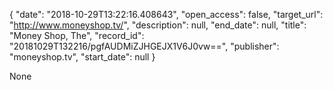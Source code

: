 {
  "date": "2018-10-29T13:22:16.408643", 
  "open_access": false, 
  "target_url": "http://www.moneyshop.tv/", 
  "description": null, 
  "end_date": null, 
  "title": "Money Shop, The", 
  "record_id": "20181029T132216/pgfAUDMiZJHGEJX1V6J0vw==", 
  "publisher": "moneyshop.tv", 
  "start_date": null
}

None